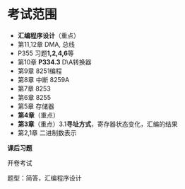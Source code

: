 # 考试范围

- **汇编程序设计**（重点）
- 第11,12章 DMA, 总线
- P355 习题**1,2,4,6**等
- 第10章 **P334.3** D\A转换器
- 第9章 8251编程
- 第8章 中断 8259A
- 第7章 8253
- 第6章 8255
- 第5章 存储器
- **第4章**（重点）
- **第3章**（重点）3.1**寻址方式**，寄存器状态变化，汇编的结果
- 第2,1章 二进制数表示

**课后习题**

开卷考试

题型：简答，汇编程序设计